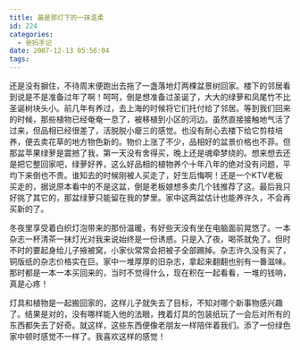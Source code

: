 ```yaml
---
title: 最是那灯下的一抹温柔
id: 224
categories:
  - 爸妈手记
date: 2007-12-13 05:56:04
tags:
---
```


还是没有摒住，不待周末便跑出去拖了一盏落地灯两棵盆景树回家。楼下的邻居看到说是不是准备过年了啊！呵呵，倒是想准备过圣诞了，大大的绿萝和凤尾竹不比圣诞树块头小。前几年有养过，去上海的时候将它们托付给了邻居。等到我们回来的时候，那些植物已经奄奄一息了，被移植到小区的河边。虽然直接接触地气活了过来，但品相已经很差了，活脱脱小瘪三的感觉。也没有耐心去楼下给它剪枝培养，便去卖花草的地方物色新的。物价上涨了不少，品相好的盆景价格也不菲。但那盆苹果绿萝是震撼了我，第一天没有舍得买，晚上还是魂牵梦绕的。想来想去还是把它整回家吧，绿萝好养，这么好品相的植物养个十年八年的绝对没有问题，平均下来倒也不贵。谁知去的时候刚被人买走了，好生后悔啊！还是一个KTV老板买走的，据说原本看中的不是这盆，倒是老板娘想多卖几个钱推荐了这。最后我只好挑了其它的，那盆绿萝只能留在我的梦里。家中这两盆估计也能养许久，不会再买新的了。

冬夜里享受着白织灯泡带来的那份温暖，有好些天没有坐在电脑面前晃悠了。一本杂志一杯清茶一抹灯光对我来说始终是一份诱惑。只是入了夜，喝茶就免了。但时不时的要起身给儿子掖被窝，小家伙常常会把被子全部踢掉。杂志许久没有买了，铜版纸的杂志价格实在巨。家中一堆厚厚的旧杂志，拿起来翻翻也别有一番滋味。那时都是一本一本买回来的，当时不觉得什么，现在积在一起看看，一堆的钱呐，真是心疼！

灯具和植物是一起搬回家的，这样儿子就失去了目标，不知对哪个新事物感兴趣了。结果是对的，没有哪样能入他的法眼，拽着灯具的包装纸玩了一会后对所有的东西都失去了好奇。就这样，这些东西便像老朋友一样陪伴着我们。添了一份绿色家中顿时感觉不一样了。我喜欢这样的感觉！